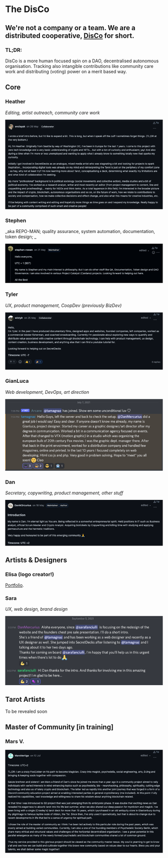 # The DisCo

## We're not a company or a team. We are a distributed cooperative, [DisCo](https://disco.coop/manifesto/) for short.

### TL;DR:

DisCo is a more human focused spin on a DAO, decentralised autonomous organisation. Tracking also intangible contributions like community care work and distributing (voting) power on a merit based way.

## Core 

### Heather

_Editing, artist outreach, community care work_

![](<../.gitbook/assets/Screenshot 2021-09-19 at 21.39.09.png>)

### Stephen

_aka REPO-MAN; quality assurance, system automation, documentation, token design; _

![](<../.gitbook/assets/Screenshot 2021-09-19 at 21.40.22.png>)

### Tyler

_UX, product management, CoopDev (previously BizDev)_

![](<../.gitbook/assets/Screenshot 2021-09-19 at 21.39.43.png>)

### GianLuca

_Web development, DevOps, art direction_

![](<../.gitbook/assets/Screenshot 2021-09-19 at 22.12.17.png>)

### Dan 

_Secretary, copywriting, product management, other stuff_

![](<../.gitbook/assets/Screenshot 2021-09-19 at 21.40.15.png>)



## Artists & Designers

### Elisa (logo creator!)

[Portfolio](https://issuu.com/elisadecrescenzo/docs/portfolioelisadecrescenzo2\_798a666232b54b).

### Sara

_UX, web design, brand design_

![](<../.gitbook/assets/Screenshot 2021-09-19 at 21.49.21.png>)

## Tarot Artists

To be revealed soon

## Master of Community \[in training]

### Mars V.

![](<../.gitbook/assets/Screenshot 2021-09-19 at 21.39.28.png>)

